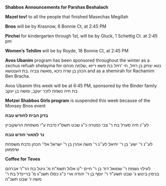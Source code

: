 **Shabbos  Announcements for Parshas Beshalach**

**Mazel tov!** to all the people that finished Masechas Megillah

**Bnos** will be by Krasnow, 6 Bonnie Ct, at 2:45 PM

**Pirchei** for kindergarten through 1st, will be by Gluck, 1 Schettig Ct. at 2:45 pm

**Women’s Tehilim** will be by Royde, 18 Bonnie Ct, at 2:45 PM

**Avos Ubanim** program has been sponsored throughout the winter as a zechus refuah shelayma for
נטא יצחק בן רחל, חי 'רחל בת פשא ריזא ,שלמה מנחם הכהן בן שרה ניכא ,מאשה צביה 
.בת הענטשא
and as a shemirah for Rachamim Ben Bracha.

Avos Ubanim this week will be at 6:45 PM, sponsored by the Binder family בת חיה נשמת לזכר
יעקב, ומשה בן יעקב

**Motzei Shabbos Girls program** is suspended this week because of the Monsey Bnos event

**בדק הבית לחודש טבת**

לע''נ חיה סערל בת ר' צבי
נפטרה כ"ג שבט תשס"ז
נדבת ע"י משפחת
הרשקוביץ

**נר למאור
חודש טבת** 

לע''נ ר' ישע' בן ר' יחיאל
לע''נ ר' משה אהרן בן ר'
ישראל אלי' הכהן
נדבת משפחת שיפמאן

**Coffee for Teves**  

לעילוי נשמת
ר' שמואל דוד בן ר' חיים
י"ט אלול תשמ"ח
מ' גיטל בת הר"ר אברהם
בנימין בינוש
ג' שבט תשע"ד
ר' יוסף בן ר' יהודה ארי
כ"ג כסלו תשנ"ג
מ' בריינדל בת ר' משה
ז' שבט תשנ"ה
